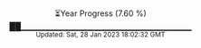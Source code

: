 <p align="center">
⏳Year Progress (7.60 %) <br>
██▁▁▁▁▁▁▁▁▁▁▁▁▁▁▁▁▁▁▁▁▁▁▁▁▁▁▁▁ <br>
<sub>Updated: Sat, 28 Jan 2023 18:02:32 GMT</sub>
</p>

